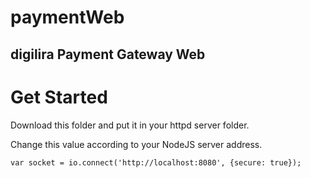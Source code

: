 # paymentWeb

## digilira Payment Gateway Web 

# Get Started

Download this folder and put it in your httpd server folder.

Change this value according to your NodeJS server address. 

```
var socket = io.connect('http://localhost:8080', {secure: true});
